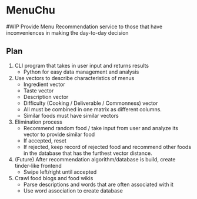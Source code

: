 # MenuChu

#WIP
Provide Menu Recommendation service to those that have inconveniences in making the day-to-day decision

## Plan
1. CLI program that takes in user input and returns results
   - Python for easy data management and analysis
3. Use vectors to describe characteristics of menus
   - Ingredient vector
   - Taste vector
   - Description vector
   - Difficulty (Cooking / Deliverable / Commonness) vector
   - All must be combined in one matrix as different columns.
   - Similar foods must have similar vectors
4. Elimination process
   - Recommend random food / take input from user and analyze its vector to provide similar food
   - If accepted, reset
   - If rejected, keep record of rejected food and recommend other foods in the database that has the furthest vector distance.
5. (Future) After recommendation algorithm/database is build, create tinder-like frontend
   - Swipe left/right until accepted
6. Crawl food blogs and food wikis
   - Parse descriptions and words that are often associated with it
   - Use word association to create database
   
